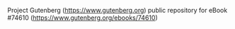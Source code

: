 Project Gutenberg (https://www.gutenberg.org) public repository for
eBook #74610 (https://www.gutenberg.org/ebooks/74610)
